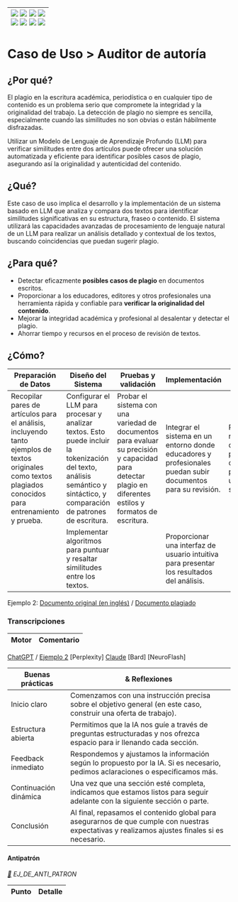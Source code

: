 <div align=right>

|[![](https://img.shields.io/badge/-Inicio-FFF?style=flat&logo=Emlakjet&logoColor=black)](/README.md) [![](https://img.shields.io/badge/-Introducción-FFF?style=flat&logo=abbrobotstudio&logoColor=black)](/documentos/intro.md) [![](https://img.shields.io/badge/-Modelos_de_lenguaje-FFF?style=flat&logo=LiveChat&logoColor=black)](/documentos/LLMs.md) [![](https://img.shields.io/badge/-Panorámica-FFF?style=flat&logo=openstreetmap&logoColor=black)](/documentos/panoramica.md)<br>  [![](https://img.shields.io/badge/-Prompts-FFF?style=flat&logo=Proton&logoColor=black)](/documentos/prompts/README.md) [![](https://img.shields.io/badge/-Ing,_de_prompts-FFF?style=flat&logo=googleearthengine&logoColor=black)](/documentos/ingenieriaDePrompts/README.md) [![](https://img.shields.io/badge/-Patrones-FFF?style=flat&logo=textpattern&logoColor=black)](/documentos/ingenieriaDePrompts/patrones/README.md) [![](https://img.shields.io/badge/-Casos_de_uso-FFF?style=flat&logo=gitbook&logoColor=black)](/documentos/casosDeUso/README.md)|
|-:|

</div>

# Caso de Uso > Auditor de autoría

## ¿Por qué?

El plagio en la escritura académica, periodística o en cualquier tipo de contenido es un problema serio que compromete la integridad y la originalidad del trabajo. La detección de plagio no siempre es sencilla, especialmente cuando las similitudes no son obvias o están hábilmente disfrazadas.

Utilizar un Modelo de Lenguaje de Aprendizaje Profundo (LLM) para verificar similitudes entre dos artículos puede ofrecer una solución automatizada y eficiente para identificar posibles casos de plagio, asegurando así la originalidad y autenticidad del contenido.

## ¿Qué?

Este caso de uso implica el desarrollo y la implementación de un sistema basado en LLM que analiza y compara dos textos para identificar similitudes significativas en su estructura, fraseo o contenido. El sistema utilizará las capacidades avanzadas de procesamiento de lenguaje natural de un LLM para realizar un análisis detallado y contextual de los textos, buscando coincidencias que puedan sugerir plagio.

## ¿Para qué?

- Detectar eficazmente **posibles casos de plagio** en documentos escritos.
- Proporcionar a los educadores, editores y otros profesionales una herramienta rápida y confiable para **verificar la originalidad del contenido**.
- Mejorar la integridad académica y profesional al desalentar y detectar el plagio.
- Ahorrar tiempo y recursos en el proceso de revisión de textos.

## ¿Cómo?

|Preparación de Datos|Diseño del Sistema|Pruebas y validación|Implementación|Mejora|
|-|-|-|-|-|
Recopilar pares de artículos para el análisis, incluyendo tanto ejemplos de textos originales como textos plagiados conocidos para entrenamiento y prueba.|Configurar el LLM para procesar y analizar textos. Esto puede incluir la tokenización del texto, análisis semántico y sintáctico, y comparación de patrones de escritura.|Probar el sistema con una variedad de documentos para evaluar su precisión y capacidad para detectar plagio en diferentes estilos y formatos de escritura.|Integrar el sistema en un entorno donde educadores y profesionales puedan subir documentos para su revisión.|Recopilar retroalimentación de los usuarios para mejorar continuamente la precisión y usabilidad del sistema.
||Implementar algoritmos para puntuar y resaltar similitudes entre los textos.||Proporcionar una interfaz de usuario intuitiva para presentar los resultados del análisis.

Ejemplo 2: [Documento original (en inglés)](https://instituciones.sld.cu/psicosaludhabana/files/2012/02/f_usability_jh1.pdf) / [Documento plagiado](auditorAutoriaArticuloPlagiadoArticulo.md)

### Transcripciones

|Motor|Comentario|
|-|-|
[ChatGPT](https://chat.openai.com/share/eb63349b-849b-4b5f-b5df-8f52a1890454) / [Ejemplo 2](https://chat.openai.com/share/f77c7c2c-e5e6-4c7e-8671-f429e7e7130a)
[Perplexity]
[Claude](auditorAuditoriaClaude.md)
[Bard]
[NeuroFlash]

|Buenas prácticas|& Reflexiones|
|-|-|
|Inicio claro|Comenzamos con una instrucción precisa sobre el objetivo general (en este caso, construir una oferta de trabajo).|
|Estructura abierta|Permitimos que la IA nos guíe a través de preguntas estructuradas y nos ofrezca espacio para ir llenando cada sección.|
|Feedback inmediato|Respondemos y ajustamos la información según lo propuesto por la IA. Si es necesario, pedimos aclaraciones o especificamos más.|
|Continuación dinámica|Una vez que una sección esté completa, indicamos que estamos listos para seguir adelante con la siguiente sección o parte.|
|Conclusión|Al final, repasamos el contenido global para asegurarnos de que cumple con nuestras expectativas y realizamos ajustes finales si es necesario.|

#### Antipatrón

*[:link:]() EJ_DE_ANTI_PATRON*

|Punto|Detalle|
|-|-|
